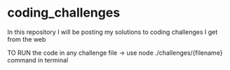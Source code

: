 # coding_challenges
In this repository I will be posting my solutions to coding challenges I get from the web

TO RUN the code in any challenge file -> use node ./challenges/{filename} command in terminal